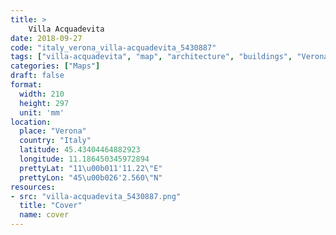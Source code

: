 ```yaml
---
title: > 
    Villa Acquadevita
date: 2018-09-27
code: "italy_verona_villa-acquadevita_5430887"
tags: ["villa-acquadevita", "map", "architecture", "buildings", "Verona", "Italy"]
categories: ["Maps"]
draft: false
format:
  width: 210
  height: 297
  unit: 'mm'
location:
  place: "Verona"
  country: "Italy"
  latitude: 45.43404464882923
  longitude: 11.186450345972894
  prettyLat: "11\u00b011'11.22\"E"
  prettyLon: "45\u00b026'2.560\"N"
resources:
- src: "villa-acquadevita_5430887.png"
  title: "Cover"
  name: cover
---
```

